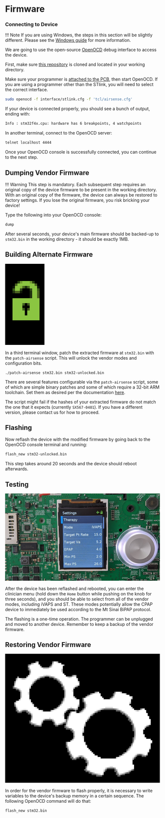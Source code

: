 # Firmware 

### Connecting to Device

!!! Note
	If you are using Windows, the steps in this section
	will be slightly different. Please see the [Windows
	guide](info/windows.md) for more information.

We are going to use the open-source [OpenOCD](http://openocd.org) debug
interface to access the device.

First, make sure [this repository](https://github.com/osresearch/airbreak)
is cloned and located in your working directory.

Make sure your programmer is [attached to the PCB](/disassembly/#wiring),
then start OpenOCD.  If you are using a programmer other than the STlink, you
will need to select the correct interface.

```sh
sudo openocd -f interface/stlink.cfg -f 'tcl/airsense.cfg'
```

If your device is connected properly, you should see a bunch of output, ending with:
```sh
Info : stm32f4x.cpu: hardware has 6 breakpoints, 4 watchpoints
```

In another terminal, connect to the OpenOCD server:

```sh
telnet localhost 4444
```

Once your OpenOCD console is successfully connected, you can continue to the next step.

## Dumping Vendor Firmware

!!! Warning
	This step is mandatory. Each subsequent step requires an
	original copy of the device firmware to be present in the working
	directory. With an original copy of the firmware, the device can
	always be restored to factory settings. If you lose the original
	firmware, you risk bricking your device!

Type the following into your OpenOCD console:
```sh
dump
```
After several seconds, your device's main firmware
should be backed-up to `stm32.bin` in the working directory - it should
be exactly 1MB.

## Building Alternate Firmware

![Unlocked icon](images/unlocked.png)

In a third terminal window, patch the extracted firmware at
`stm32.bin` with the `patch-airsense` script.  This will 
unlock the vendor modes and configuration bits.

```
./patch-airsense stm32.bin stm32-unlocked.bin
```

There are several features configurable via the `patch-airsense`
script, some of which are simple binary patches and some of which
require a 32-bit ARM toolchain. Set them as desired per the
documentation [here](../info/firmware-docs).

The script might fail if the hashes of your extracted firmware do not
match the one that it expects (currently `SX567-0401`). If you have a
different version, please contact us for how to proceed.

## Flashing

Now reflash the device with the modified firmware by going back to the
OpenOCD console terminal and running:

```sh
flash_new stm32-unlocked.bin
```

This step takes around 20 seconds and the device should
reboot afterwards.

## Testing

![iVAPS mode unlocked](images/airsense-ivaps.jpg)

After the device has been reflashed and rebooted, you can enter the
clinician menu (hold down the `Home` button while pushing on the knob
for three seconds), and you should be able to select from all of the vendor
modes, including iVAPS and ST.  These modes potentially allow the CPAP device
to immediately be used according to the Mt Sinai BiPAP protocol.

The flashing is a one-time operation.  The programmer can be unplugged and moved to another device. Remember to keep a backup of the vendor firmware.

## Restoring Vendor Firmware

![Gears icon](images/gears.png)

In order for the vendor firmware to flash properly, it is necessary
to write variables to the device's backup memory in a certain sequence.
The following OpenOCD command will do that:
```sh
flash_new stm32.bin
```

